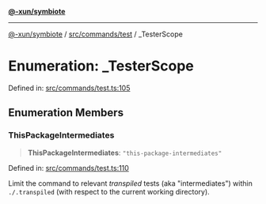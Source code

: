 [**@-xun/symbiote**](../../../../README.md)

***

[@-xun/symbiote](../../../../README.md) / [src/commands/test](../README.md) / \_TesterScope

# Enumeration: \_TesterScope

Defined in: [src/commands/test.ts:105](https://github.com/Xunnamius/symbiote/blob/1901cfe78a48fcd1dfae4e3760acf197e8812676/src/commands/test.ts#L105)

## Enumeration Members

### ThisPackageIntermediates

> **ThisPackageIntermediates**: `"this-package-intermediates"`

Defined in: [src/commands/test.ts:110](https://github.com/Xunnamius/symbiote/blob/1901cfe78a48fcd1dfae4e3760acf197e8812676/src/commands/test.ts#L110)

Limit the command to relevant _transpiled_ tests (aka "intermediates")
within `./.transpiled` (with respect to the current working directory).
